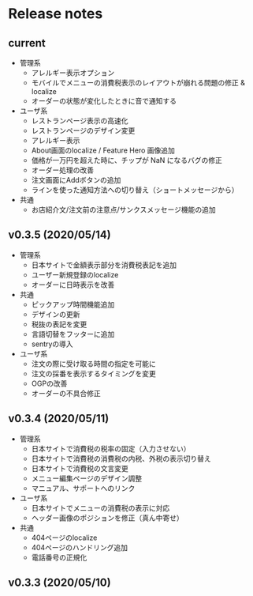 # Release notes

## current
 - 管理系
   - アレルギー表示オプション
   - モバイルでメニューの消費税表示のレイアウトが崩れる問題の修正 & localize
   - オーダーの状態が変化したときに音で通知する
 - ユーザ系
   - レストランページ表示の高速化
   - レストランページのデザイン変更
   - アレルギー表示
   - About画面のlocalize / Feature Hero 画像追加
   - 価格が一万円を超えた時に、チップが NaN になるバグの修正
   - オーダー処理の改善
   - 注文画面にAddボタンの追加
   - ラインを使った通知方法への切り替え（ショートメッセージから）
- 共通
   - お店紹介文/注文前の注意点/サンクスメッセージ機能の追加
   
## v0.3.5 (2020/05/14)
 - 管理系
   - 日本サイトで金額表示部分を消費税表記を追加
   - ユーザー新規登録のlocalize
   - オーダーに日時表示を改善
 - 共通
   - ピックアップ時間機能追加
   - デザインの更新
   - 税抜の表記を変更
   - 言語切替をフッターに追加
   - sentryの導入
- ユーザ系
   - 注文の際に受け取る時間の指定を可能に
   - 注文の採番を表示するタイミングを変更
   - OGPの改善
   - オーダーの不具合修正
   
## v0.3.4 (2020/05/11)

 - 管理系
   - 日本サイトで消費税の税率の固定（入力させない）
   - 日本サイトで消費税の消費税の内税、外税の表示切り替え
   - 日本サイトで消費税の文言変更
   - メニュー編集ページのデザイン調整
   - マニュアル、サポートへのリンク
- ユーザ系
   - 日本サイトでメニューの消費税の表示に対応
   - ヘッダー画像のポジションを修正（真ん中寄せ）
 - 共通
   - 404ページのlocalize
   - 404ページのハンドリング追加
   - 電話番号の正規化

## v0.3.3 (2020/05/10)
